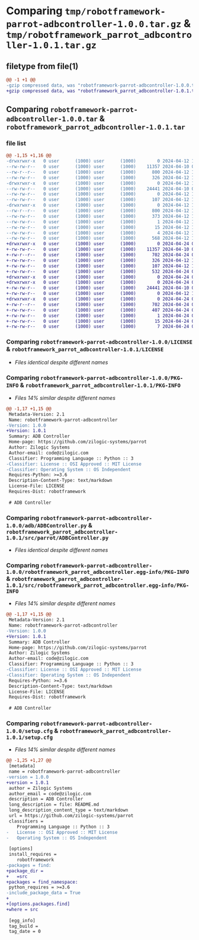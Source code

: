 # Comparing `tmp/robotframework-parrot-adbcontroller-1.0.0.tar.gz` & `tmp/robotframework_parrot_adbcontroller-1.0.1.tar.gz`

## filetype from file(1)

```diff
@@ -1 +1 @@
-gzip compressed data, was "robotframework-parrot-adbcontroller-1.0.0.tar", last modified: Fri Apr 12 10:34:36 2024, max compression
+gzip compressed data, was "robotframework_parrot_adbcontroller-1.0.1.tar", last modified: Wed Apr 24 05:37:59 2024, max compression
```

## Comparing `robotframework-parrot-adbcontroller-1.0.0.tar` & `robotframework_parrot_adbcontroller-1.0.1.tar`

### file list

```diff
@@ -1,15 +1,16 @@
-drwxrwxr-x   0 user      (1000) user      (1000)        0 2024-04-12 10:34:36.389650 robotframework-parrot-adbcontroller-1.0.0/
--rw-rw-r--   0 user      (1000) user      (1000)    11357 2024-04-10 06:17:16.000000 robotframework-parrot-adbcontroller-1.0.0/LICENSE
--rw-r--r--   0 user      (1000) user      (1000)      800 2024-04-12 10:34:36.389650 robotframework-parrot-adbcontroller-1.0.0/PKG-INFO
--rw-rw-r--   0 user      (1000) user      (1000)      326 2024-04-12 10:32:58.000000 robotframework-parrot-adbcontroller-1.0.0/README.md
-drwxrwxr-x   0 user      (1000) user      (1000)        0 2024-04-12 10:34:36.389650 robotframework-parrot-adbcontroller-1.0.0/adb/
--rw-rw-r--   0 user      (1000) user      (1000)    24441 2024-04-10 06:17:16.000000 robotframework-parrot-adbcontroller-1.0.0/adb/ADBController.py
--rw-rw-r--   0 user      (1000) user      (1000)        0 2024-04-12 10:18:06.000000 robotframework-parrot-adbcontroller-1.0.0/adb/__init__.py
--rw-rw-r--   0 user      (1000) user      (1000)      107 2024-04-12 10:33:22.000000 robotframework-parrot-adbcontroller-1.0.0/pyproject.toml
-drwxrwxr-x   0 user      (1000) user      (1000)        0 2024-04-12 10:34:36.389650 robotframework-parrot-adbcontroller-1.0.0/robotframework_parrot_adbcontroller.egg-info/
--rw-r--r--   0 user      (1000) user      (1000)      800 2024-04-12 10:34:36.000000 robotframework-parrot-adbcontroller-1.0.0/robotframework_parrot_adbcontroller.egg-info/PKG-INFO
--rw-rw-r--   0 user      (1000) user      (1000)      373 2024-04-12 10:34:36.000000 robotframework-parrot-adbcontroller-1.0.0/robotframework_parrot_adbcontroller.egg-info/SOURCES.txt
--rw-rw-r--   0 user      (1000) user      (1000)        1 2024-04-12 10:34:36.000000 robotframework-parrot-adbcontroller-1.0.0/robotframework_parrot_adbcontroller.egg-info/dependency_links.txt
--rw-rw-r--   0 user      (1000) user      (1000)       15 2024-04-12 10:34:36.000000 robotframework-parrot-adbcontroller-1.0.0/robotframework_parrot_adbcontroller.egg-info/requires.txt
--rw-rw-r--   0 user      (1000) user      (1000)        4 2024-04-12 10:34:36.000000 robotframework-parrot-adbcontroller-1.0.0/robotframework_parrot_adbcontroller.egg-info/top_level.txt
--rw-rw-r--   0 user      (1000) user      (1000)      568 2024-04-12 10:34:36.393650 robotframework-parrot-adbcontroller-1.0.0/setup.cfg
+drwxrwxr-x   0 user      (1000) user      (1000)        0 2024-04-24 05:37:59.189622 robotframework_parrot_adbcontroller-1.0.1/
+-rw-rw-r--   0 user      (1000) user      (1000)    11357 2024-04-10 06:17:16.000000 robotframework_parrot_adbcontroller-1.0.1/LICENSE
+-rw-r--r--   0 user      (1000) user      (1000)      702 2024-04-24 05:37:59.189622 robotframework_parrot_adbcontroller-1.0.1/PKG-INFO
+-rw-rw-r--   0 user      (1000) user      (1000)      326 2024-04-12 10:32:58.000000 robotframework_parrot_adbcontroller-1.0.1/README.md
+-rw-rw-r--   0 user      (1000) user      (1000)      107 2024-04-12 10:33:22.000000 robotframework_parrot_adbcontroller-1.0.1/pyproject.toml
+-rw-rw-r--   0 user      (1000) user      (1000)      532 2024-04-24 05:37:59.189622 robotframework_parrot_adbcontroller-1.0.1/setup.cfg
+drwxrwxr-x   0 user      (1000) user      (1000)        0 2024-04-24 05:37:59.185622 robotframework_parrot_adbcontroller-1.0.1/src/
+drwxrwxr-x   0 user      (1000) user      (1000)        0 2024-04-24 05:37:59.185622 robotframework_parrot_adbcontroller-1.0.1/src/parrot/
+-rw-rw-r--   0 user      (1000) user      (1000)    24441 2024-04-10 06:17:16.000000 robotframework_parrot_adbcontroller-1.0.1/src/parrot/ADBController.py
+-rw-rw-r--   0 user      (1000) user      (1000)        0 2024-04-12 10:18:06.000000 robotframework_parrot_adbcontroller-1.0.1/src/parrot/__init__.py
+drwxrwxr-x   0 user      (1000) user      (1000)        0 2024-04-24 05:37:59.189622 robotframework_parrot_adbcontroller-1.0.1/src/robotframework_parrot_adbcontroller.egg-info/
+-rw-r--r--   0 user      (1000) user      (1000)      702 2024-04-24 05:37:59.000000 robotframework_parrot_adbcontroller-1.0.1/src/robotframework_parrot_adbcontroller.egg-info/PKG-INFO
+-rw-rw-r--   0 user      (1000) user      (1000)      407 2024-04-24 05:37:59.000000 robotframework_parrot_adbcontroller-1.0.1/src/robotframework_parrot_adbcontroller.egg-info/SOURCES.txt
+-rw-rw-r--   0 user      (1000) user      (1000)        1 2024-04-24 05:37:59.000000 robotframework_parrot_adbcontroller-1.0.1/src/robotframework_parrot_adbcontroller.egg-info/dependency_links.txt
+-rw-rw-r--   0 user      (1000) user      (1000)       15 2024-04-24 05:37:59.000000 robotframework_parrot_adbcontroller-1.0.1/src/robotframework_parrot_adbcontroller.egg-info/requires.txt
+-rw-rw-r--   0 user      (1000) user      (1000)        7 2024-04-24 05:37:59.000000 robotframework_parrot_adbcontroller-1.0.1/src/robotframework_parrot_adbcontroller.egg-info/top_level.txt
```

### Comparing `robotframework-parrot-adbcontroller-1.0.0/LICENSE` & `robotframework_parrot_adbcontroller-1.0.1/LICENSE`

 * *Files identical despite different names*

### Comparing `robotframework-parrot-adbcontroller-1.0.0/PKG-INFO` & `robotframework_parrot_adbcontroller-1.0.1/PKG-INFO`

 * *Files 14% similar despite different names*

```diff
@@ -1,17 +1,15 @@
 Metadata-Version: 2.1
 Name: robotframework-parrot-adbcontroller
-Version: 1.0.0
+Version: 1.0.1
 Summary: ADB Controller
 Home-page: https://github.com/zilogic-systems/parrot
 Author: Zilogic Systems
 Author-email: code@zilogic.com
 Classifier: Programming Language :: Python :: 3
-Classifier: License :: OSI Approved :: MIT License
-Classifier: Operating System :: OS Independent
 Requires-Python: >=3.6
 Description-Content-Type: text/markdown
 License-File: LICENSE
 Requires-Dist: robotframework
 
 # ADB Controller
```

### Comparing `robotframework-parrot-adbcontroller-1.0.0/adb/ADBController.py` & `robotframework_parrot_adbcontroller-1.0.1/src/parrot/ADBController.py`

 * *Files identical despite different names*

### Comparing `robotframework-parrot-adbcontroller-1.0.0/robotframework_parrot_adbcontroller.egg-info/PKG-INFO` & `robotframework_parrot_adbcontroller-1.0.1/src/robotframework_parrot_adbcontroller.egg-info/PKG-INFO`

 * *Files 14% similar despite different names*

```diff
@@ -1,17 +1,15 @@
 Metadata-Version: 2.1
 Name: robotframework-parrot-adbcontroller
-Version: 1.0.0
+Version: 1.0.1
 Summary: ADB Controller
 Home-page: https://github.com/zilogic-systems/parrot
 Author: Zilogic Systems
 Author-email: code@zilogic.com
 Classifier: Programming Language :: Python :: 3
-Classifier: License :: OSI Approved :: MIT License
-Classifier: Operating System :: OS Independent
 Requires-Python: >=3.6
 Description-Content-Type: text/markdown
 License-File: LICENSE
 Requires-Dist: robotframework
 
 # ADB Controller
```

### Comparing `robotframework-parrot-adbcontroller-1.0.0/setup.cfg` & `robotframework_parrot_adbcontroller-1.0.1/setup.cfg`

 * *Files 14% similar despite different names*

```diff
@@ -1,25 +1,27 @@
 [metadata]
 name = robotframework-parrot-adbcontroller
-version = 1.0.0
+version = 1.0.1
 author = Zilogic Systems
 author_email = code@zilogic.com
 description = ADB Controller
 long_description = file: README.md
 long_description_content_type = text/markdown
 url = https://github.com/zilogic-systems/parrot
 classifiers = 
 	Programming Language :: Python :: 3
-	License :: OSI Approved :: MIT License
-	Operating System :: OS Independent
 
 [options]
 install_requires = 
 	robotframework
-packages = find:
+package_dir = 
+	=src
+packages = find_namespace:
 python_requires = >=3.6
-include_package_data = True
+
+[options.packages.find]
+where = src
 
 [egg_info]
 tag_build = 
 tag_date = 0
```

